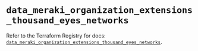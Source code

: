 # `data_meraki_organization_extensions_thousand_eyes_networks`

Refer to the Terraform Registry for docs: [`data_meraki_organization_extensions_thousand_eyes_networks`](https://registry.terraform.io/providers/ciscodevnet/meraki/1.7.1/docs/data-sources/organization_extensions_thousand_eyes_networks).
